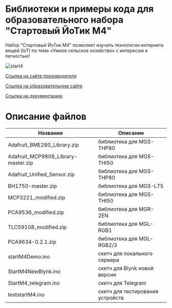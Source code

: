 # Библиотеки и примеры кода для образовательного набора "Стартовый ЙоТик М4"

Набор "Стартовый ЙоТик М4" позволяет изучать технологии интернета вещей (IoT)  по теме «Умное сельское хозяйство» с интересом и легкостью!

![start4](https://mgbot.ru/upload/iblock/bb1/jz0qr11pthtsxy25c3jfhs0rqcog7miq.jpg)

[Ссылка на сайте производителя](https://mgbot.ru/catalog/obrazovatelnye_nabory_iot/nabor_startovyy_yotik_m4/)

[Ссылка на образовательном сайте](https://мгбот.рф/podrobno#start)

[Ссылка на документацию](https://books.mgbot.ru/doc/start.zip)

# Описание файлов

| Название    | Описание |
| ----------- | -----------|
| Adafruit_BME280_Library.zip      | библиотека для MGS-THP80 |
| Adafruit_MCP9808_Library-master.zip       | библиотека для MGS-THI50 |
| Adafruit_Unified_Sensor.zip     | библиотека для MGS-THP80 |
| BH1750-master.zip    | библиотека для MGS-L75 |
|MCP3221_modified.zip  | библиотека для MGS-THI50 |
| PCA9536_modified.zip  | библиотека для MGR-2EN |
| TLC59108_modified.zip   |библиотека для MGL-RGB1|
| PCA9634-0.2.1.zip   |библиотека для MGL-RGB2/3|
| startM4Demo.ino  | скетч для локального сервера|
| StartM4NewBlynk.ino  | скетч для Blynk новой версии|
| StartM4_telegram.ino  | скетч для Telegram|
| teststartM4.ino  | скетч для тестирования устройств|
